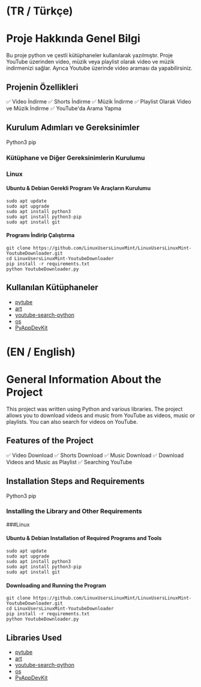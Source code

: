 # (TR / Türkçe)

# Proje Hakkında Genel Bilgi
Bu proje python ve çestli kütüphaneler kullanılarak yazılmıştır. Proje YouTube üzerinden video, müzik veya playlist olarak video ve müzik indirmenizi sağlar. Ayrıca Youtube üzerinde video araması da yapabilirsiniz.



## Projenin Özellikleri
✅ Video İndirme
✅ Shorts İndirme
✅ Müzik İndirme
✅ Playlist Olarak Video ve Müzik İndirme
✅ YouTube'da Arama Yapma 

## Kurulum Adımları ve Gereksinimler
Python3
pip

### Kütüphane ve Diğer Gereksinimlerin Kurulumu

### Linux
#### Ubuntu & Debian Gerekli Program Ve Araçların Kurulumu
````
sudo apt update
sudo apt upgrade
sudo apt install python3
sudo apt install python3-pip
sudo apt install git
````

#### Programı İndirip Çalıştırma
````
git clone https://github.com/LinuxUsersLinuxMint/LinuxUsersLinuxMint-YoutubeDownloader.git
cd LinuxUsersLinuxMint-YoutubeDownloader
pip install -r requirements.txt
python YoutubeDownloader.py
````



## Kullanılan Kütüphaneler
* [pytube](https://github.com/pytube/pytube)
* [art](https://github.com/sepandhaghighi/art)
* [youtube-search-python](https://github.com/alexmercerind/youtube-search-python)
* [os](https://github.com/python/cpython/blob/main/Lib/os.py)
* [PyAppDevKit](https://github.com/LinuxUsersLinuxMint/PyAppDevKit)


# (EN / English)

# General Information About the Project
This project was written using Python and various libraries. The project allows you to download videos and music from YouTube as videos, music or playlists. You can also search for videos on YouTube.



## Features of the Project
✅ Video Download
✅ Shorts Download
✅ Music Download
✅ Download Videos and Music as Playlist
✅ Searching YouTube

## Installation Steps and Requirements
Python3
pip

### Installing the Library and Other Requirements

###Linux
#### Ubuntu & Debian Installation of Required Programs and Tools
````
sudo apt update
sudo apt upgrade
sudo apt install python3
sudo apt install python3-pip
sudo apt install git
````

#### Downloading and Running the Program
````
git clone https://github.com/LinuxUsersLinuxMint/LinuxUsersLinuxMint-YoutubeDownloader.git
cd LinuxUsersLinuxMint-YoutubeDownloader
pip install -r requirements.txt
python YoutubeDownloader.py
````



## Libraries Used
* [pytube](https://github.com/pytube/pytube)
* [art](https://github.com/sepandhaghighi/art)
* [youtube-search-python](https://github.com/alexmercerind/youtube-search-python)
* [os](https://github.com/python/cpython/blob/main/Lib/os.py)
* [PyAppDevKit](https://github.com/LinuxUsersLinuxMint/PyAppDevKit)
